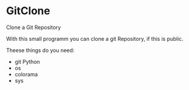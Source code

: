 # GitClone
Clone a Git Repository

With this small programm you can clone a git Repository, if this is public.

Theese things do you need:
- git Python
- os
- colorama
- sys
